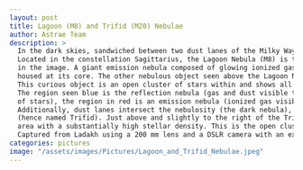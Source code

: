 ```yaml
---
layout: post
title: Lagoon (M8) and Trifid (M20) Nebulae
author: Astrae Team
description: >
  In the dark skies, sandwiched between two dust lanes of the Milky Way (Top-Right and Bottom-Left). 
  Located in the constellation Sagittarius, the Lagoon Nebula (M8) is the largest and the brightest one 
  in the image. A giant emission nebula composed of glowing ionized gas being heated by several stars 
  housed at its core. The other nebulous object seen above the Lagoon Nebula is the Trifid Nebula (M20). 
  This curious object is an open cluster of stars within and shows all three types of nebulosity. 
  The region seen blue is the reflection nebula (gas and dust visible to us due to it reflecting the light 
  of stars), the region in red is an emission nebula (ionized gas visible to us due to the light it emits). 
  Additionally, dust lanes intersect the nebulosity (the dark nebula), creating a three-lobed shape 
  (hence named Trifid). Just above and slightly to the right of the Trifid Nebula, there is a noticeable 
  area with a substantially high stellar density. This is the open cluster M21.
  Captured from Ladakh using a 200 mm lens and a DSLR camera with an exposure time of ~2 hours.
categories: pictures
image: "/assets/images/Pictures/Lagoon_and_Trifid_Nebulae.jpeg"
---
```

